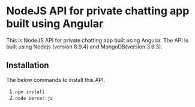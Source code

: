 # NodeJS API for private chatting app built using Angular

This is NodeJS API for private chatting app built using Angular. The API is built using Nodejs (version 8.9.4) and MongoDB(version 3.6.3).


## Installation 
The below commands to install this API.
1. `npm install`
2. `node server.js`

